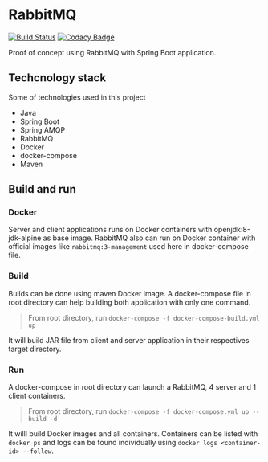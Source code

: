 # RabbitMQ

[![Build Status](https://travis-ci.org/edineipiovesan/poc-rabbitmq-springboot.svg?branch=master)](https://travis-ci.org/edineipiovesan/poc-rabbitmq-springboot)
[![Codacy Badge](https://api.codacy.com/project/badge/Grade/296285778d074e1698087d27708a8f59)](https://app.codacy.com/app/edineipiovesan/poc-rabbitmq-springboot?utm_source=github.com&utm_medium=referral&utm_content=edineipiovesan/poc-rabbitmq-springboot&utm_campaign=Badge_Grade_Dashboard)

Proof of concept using RabbitMQ with Spring Boot application.

## Techcnology stack

Some of technologies used in this project

*  Java
*  Spring Boot
*  Spring AMQP
*  RabbitMQ
*  Docker
*  docker-compose
*  Maven

## Build and run

### Docker

Server and client applications runs on Docker containers with openjdk:8-jdk-alpine as base image.
RabbitMQ also can run on Docker container with official images like `rabbitmq:3-management` used here in docker-compose file.

### Build 

Builds can be done using maven Docker image. A docker-compose file in root directory can help building both application with only one command.

> From root directory, run `docker-compose -f docker-compose-build.yml up`

It will build JAR file from client and server application in their respectives target directory.

### Run

A docker-compose in root directory can launch a RabbitMQ, 4 server and 1 client containers.

> From root directory, run `docker-compose -f docker-compose.yml up --build -d`

It willl build Docker images and all containers. Containers can be listed with `docker ps` and logs can be found individually using `docker logs <container-id> --follow`.

